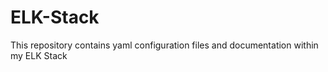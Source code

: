 # ELK-Stack
This repository contains yaml configuration files and documentation within my ELK Stack
